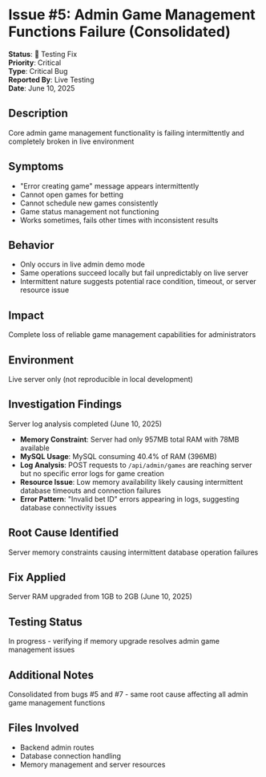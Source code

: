 # Issue #5: Admin Game Management Functions Failure (Consolidated)

**Status**: 🧪 Testing Fix  
**Priority**: Critical  
**Type**: Critical Bug  
**Reported By**: Live Testing  
**Date**: June 10, 2025  

## Description
Core admin game management functionality is failing intermittently and completely broken in live environment

## Symptoms
- "Error creating game" message appears intermittently
- Cannot open games for betting
- Cannot schedule new games consistently  
- Game status management not functioning
- Works sometimes, fails other times with inconsistent results

## Behavior
- Only occurs in live admin demo mode
- Same operations succeed locally but fail unpredictably on live server
- Intermittent nature suggests potential race condition, timeout, or server resource issue

## Impact
Complete loss of reliable game management capabilities for administrators

## Environment
Live server only (not reproducible in local development)

## Investigation Findings
Server log analysis completed (June 10, 2025)
- **Memory Constraint**: Server had only 957MB total RAM with 78MB available
- **MySQL Usage**: MySQL consuming 40.4% of RAM (396MB)
- **Log Analysis**: POST requests to `/api/admin/games` are reaching server but no specific error logs for game creation
- **Resource Issue**: Low memory availability likely causing intermittent database timeouts and connection failures
- **Error Pattern**: "Invalid bet ID" errors appearing in logs, suggesting database connectivity issues

## Root Cause Identified
Server memory constraints causing intermittent database operation failures

## Fix Applied
Server RAM upgraded from 1GB to 2GB (June 10, 2025)

## Testing Status
In progress - verifying if memory upgrade resolves admin game management issues

## Additional Notes
Consolidated from bugs #5 and #7 - same root cause affecting all admin game management functions

## Files Involved
- Backend admin routes
- Database connection handling
- Memory management and server resources 